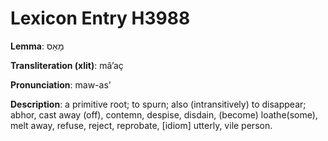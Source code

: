# Lexicon Entry H3988

**Lemma**: מָאַס

**Transliteration (xlit)**: mâʼaç

**Pronunciation**: maw-as'

**Description**:
a primitive root; to spurn; also (intransitively) to disappear; abhor, cast away (off), contemn, despise, disdain, (become) loathe(some), melt away, refuse, reject, reprobate, [idiom] utterly, vile person.
